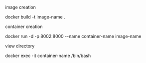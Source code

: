 image creation

docker build -t image-name .


container creation

docker run -d -p 8002:8000 --name container-name image-name


view directory 

docker exec -it container-name /bin/bash
